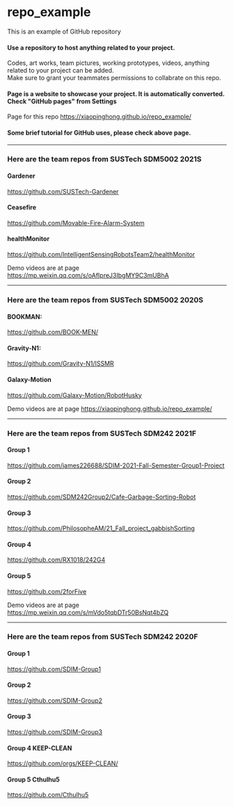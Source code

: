 # repo_example

This is an example of GitHub repository  
#### Use a repository to host anything related to your project.
Codes, art works, team pictures, working prototypes, videos, anything related to your project can be added.  
Make sure to grant your teammates permissions to collabrate on this repo.

#### Page is a website to showcase your project. It is automatically converted. Check "GitHub pages" from Settings
Page for this repo https://xiaopinghong.github.io/repo_example/  

#### Some brief tutorial for GitHub uses, please check above page.
------
### Here are the team repos from SUSTech SDM5002 2021S
#### Gardener
https://github.com/SUSTech-Gardener
#### Ceasefire
https://github.com/Movable-Fire-Alarm-System
#### healthMonitor
https://github.com/IntelligentSensingRobotsTeam2/healthMonitor

Demo videos are at page https://mp.weixin.qq.com/s/oAfIpreJ3IbgMY9C3mUBhA

------
### Here are the team repos from SUSTech SDM5002 2020S
#### BOOKMAN:  
https://github.com/BOOK-MEN/
#### Gravity-N1:  
https://github.com/Gravity-N1/ISSMR
#### Galaxy-Motion
https://github.com/Galaxy-Motion/RobotHusky

Demo videos are at page https://xiaopinghong.github.io/repo_example/  

------
### Here are the team repos from SUSTech SDM242 2021F
#### Group 1  
https://github.com/james226688/SDIM-2021-Fall-Semester-Group1-Project
#### Group 2 
https://github.com/SDM242Group2/Cafe-Garbage-Sorting-Robot
#### Group 3
https://github.com/PhilosopheAM/21_Fall_project_gabbishSorting
#### Group 4
https://github.com/RX1018/242G4
#### Group 5
https://github.com/2forFive

Demo videos are at page https://mp.weixin.qq.com/s/mVdo5tqbDTr50BsNqt4bZQ

------
### Here are the team repos from SUSTech SDM242 2020F
#### Group 1  
https://github.com/SDIM-Group1
#### Group 2 
https://github.com/SDIM-Group2
#### Group 3
https://github.com/SDIM-Group3
#### Group 4 KEEP-CLEAN
https://github.com/orgs/KEEP-CLEAN/
#### Group 5 Cthulhu5
https://github.com/Cthulhu5

